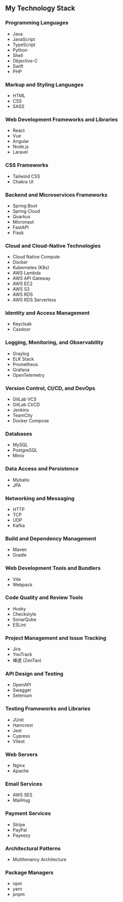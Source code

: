 ## My Technology Stack

### Programming Languages
- Java
- JavaScript
- TypeScript
- Python
- Shell
- Objective-C
- Swift
- PHP

### Markup and Styling Languages
- HTML
- CSS
- SASS

### Web Development Frameworks and Libraries
- React
- Vue
- Angular
- Node.js
- Laravel

### CSS Frameworks
- Tailwind CSS
- Chakra UI

### Backend and Microservices Frameworks
- Spring Boot
- Spring Cloud
- Quarkus
- Micronaut
- FastAPI
- Flask

### Cloud and Cloud-Native Technologies
- Cloud Native Compute
- Docker
- Kubernetes (K8s)
- AWS Lambda
- AWS API Gateway
- AWS EC2
- AWS S3
- AWS RDS
- AWS RDS Serverless

### Identity and Access Management
- Keycloak
- Casdoor

### Logging, Monitoring, and Observability
- Graylog
- ELK Stack
- Prometheus
- Grafana
- OpenTelemetry

### Version Control, CI/CD, and DevOps
- GitLab VCS
- GitLab CI/CD
- Jenkins
- TeamCity
- Docker Compose

### Databases
- MySQL
- PostgreSQL
- Minio

### Data Access and Persistence
- Mybatis
- JPA

### Networking and Messaging
- HTTP
- TCP
- UDP
- Kafka

### Build and Dependency Management
- Maven
- Gradle

### Web Development Tools and Bundlers
- Vite
- Webpack

### Code Quality and Review Tools
- Husky
- Checkstyle
- SonarQube
- ESLint

### Project Management and Issue Tracking
- Jira
- YouTrack
- 禅道 (ZenTao)

### API Design and Testing
- OpenAPI
- Swagger
- Selenium

### Testing Frameworks and Libraries
- JUnit
- Hamcrest
- Jest
- Cypress
- Vitest

### Web Servers
- Nginx
- Apache

### Email Services
- AWS SES
- MailHug

### Payment Services
- Stripe
- PayPal
- Payeezy

### Architectural Patterns
- Multitenancy Architecture

### Package Managers
- npm
- yarn
- pnpm
